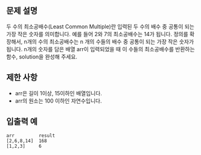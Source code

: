 문제 설명
--
두 수의 최소공배수(Least Common Multiple)란 입력된 두 수의 배수 중 공통이 되는 가장 작은 숫자를 의미합니다. 예를 들어 2와 7의 최소공배수는 14가 됩니다. 정의를 확장해서, n개의 수의 최소공배수는 n 개의 수들의 배수 중 공통이 되는 가장 작은 숫자가 됩니다. n개의 숫자를 담은 배열 arr이 입력되었을 때 이 수들의 최소공배수를 반환하는 함수, solution을 완성해 주세요.

제한 사항
--
- arr은 길이 1이상, 15이하인 배열입니다.
- arr의 원소는 100 이하인 자연수입니다.

입출력 예
--
    arr         result
    [2,6,8,14]  168
    [1,2,3]     6
